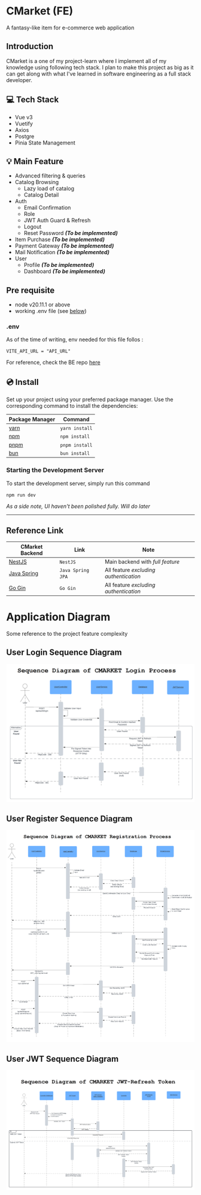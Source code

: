 # CMarket (FE)
A fantasy-like item for e-commerce web application

## Introduction
CMarket is a one of my project-learn where I implement all of my knowledge using following tech stack. I plan to make this project as big as it can get along with what I've learned in software engineering as a full stack developer.

## 💻 Tech Stack
- Vue v3
- Vuetify
- Axios
- Postgre
- Pinia State Management

## 💡 Main Feature
- Advanced filtering & queries
- Catalog Browsing
  - Lazy load of catalog
  - Catalog Detail
- Auth
  - Email Confirmation
  - Role 
  - JWT Auth Guard & Refresh
  - Logout
  - Reset Password ***(To be implemented)***
- Item Purchase ***(To be implemented)***
- Payment Gateway ***(To be implemented)***
- Mail Notification ***(To be implemented)***
- User
  - Profile ***(To be implemented)***
  - Dashboard ***(To be implemented)***

## Pre requisite
- node v20.11.1 or above
- working .env file (see [below](###env))

### .env
As of the time of writing, env needed for this file follos :
```
VITE_API_URL = "API_URL" 
```
For reference, check the BE repo [here](https://github.com/Clovinlee/cmarket_backend_nest)

## 💿 Install

Set up your project using your preferred package manager. Use the corresponding command to install the dependencies:

| Package Manager                                                | Command        |
|---------------------------------------------------------------|----------------|
| [yarn](https://yarnpkg.com/getting-started)                   | `yarn install` |
| [npm](https://docs.npmjs.com/cli/v7/commands/npm-install)     | `npm install`  |
| [pnpm](https://pnpm.io/installation)                          | `pnpm install` |
| [bun](https://bun.sh/#getting-started)                        | `bun install`  |

### Starting the Development Server

To start the development server, simply run this command
```
npm run dev
```

*As a side note, UI haven't been polished fully. Will do later*

---

## Reference Link
| CMarket Backend                                            | Link                                                | Note              |
|------------------------------------------------------------|-----------------------------------------------------|-------------------|
| [NestJS](https://github.com/Clovinlee/cmarket_backend_nest)              | `NestJS`                                      | Main backend with *full feature*                  |
| [Java Spring](https://github.com/Clovinlee/cmarket_backend_spring) | `Java Spring JPA`                                      | All feature *excluding authentication*                  |
| [Go Gin](https://github.com/Clovinlee/cmarket_backend)                     | `Go Gin`                                      | All feature *excluding authentication*                  |

# Application Diagram
Some reference to the project feature complexity

## User Login Sequence Diagram
![CMarket Login Sequence Diagram](https://raw.githubusercontent.com/Clovinlee/cportofolio/main/public/images/projects/cmarket_login_sequence_diagram.png)

## User Register Sequence Diagram
![CMarket Register Sequence Diagram](https://raw.githubusercontent.com/Clovinlee/cportofolio/main/public/images/projects/cmarket_register_sequence_diagram.png)

## User JWT Sequence Diagram
![CMarket JWT Sequence Diagram](https://raw.githubusercontent.com/Clovinlee/cportofolio/main/public/images/projects/cmarket_jwt_sequence_diagram.png)